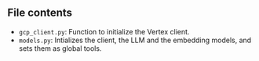 ## File contents

- `gcp_client.py`: Function to initialize the Vertex client.
- `models.py`: Intializes the client, the LLM and the embedding models, and sets them as global tools.